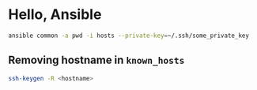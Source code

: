 # Hello, Ansible

```sh
ansible common -a pwd -i hosts --private-key=~/.ssh/some_private_key
```

## Removing hostname in `known_hosts`

```sh
ssh-keygen -R <hostname>
```
